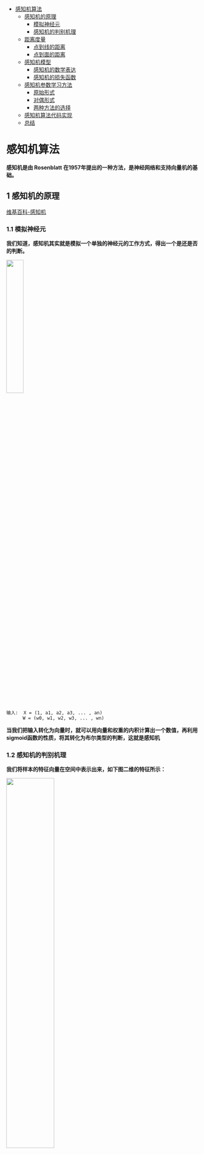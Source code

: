   * [感知机算法](https://github.com/sfonly/Machine_Learning/tree/master/Theory/Perceptron#感知机算法)
    * [感知机的原理](https://github.com/sfonly/Machine_Learning/tree/master/Theory/Perceptron#1-感知机的原理)
      * [模拟神经元](https://github.com/sfonly/Machine_Learning/tree/master/Theory/Perceptron#11-模拟神经元)
      * [感知机的判别机理](https://github.com/sfonly/Machine_Learning/tree/master/Theory/Perceptron#12-感知机的判别机理)
    * [距离度量](https://github.com/sfonly/Machine_Learning/tree/master/Theory/Perceptron#2-距离度量)
      * [点到线的距离](https://github.com/sfonly/Machine_Learning/tree/master/Theory/Perceptron#21-点到线的距离)
      * [点到面的距离](https://github.com/sfonly/Machine_Learning/tree/master/Theory/Perceptron#22-点到面的距离)
    * [感知机模型](https://github.com/sfonly/Machine_Learning/tree/master/Theory/Perceptron#3-感知机模型)
      * [感知机的数学表达](https://github.com/sfonly/Machine_Learning/tree/master/Theory/Perceptron#31-感知机的数学表达)
      * [感知机的损失函数](https://github.com/sfonly/Machine_Learning/tree/master/Theory/Perceptron#32-感知机的损失函数)
    * [感知机参数学习方法](https://github.com/sfonly/Machine_Learning/tree/master/Theory/Perceptron#4-感知机参数学习方法)
      * [原始形式](https://github.com/sfonly/Machine_Learning/tree/master/Theory/Perceptron#41-原始形式)
      * [对偶形式](https://github.com/sfonly/Machine_Learning/tree/master/Theory/Perceptron#42-对偶形式)
      * [两种方法的选择](https://github.com/sfonly/Machine_Learning/tree/master/Theory/Perceptron#43-两种方法的选择)
    * [感知机算法代码实现](https://github.com/sfonly/Machine_Learning/tree/master/Theory/Perceptron#5-感知机算法代码实现)
    * [总结](https://github.com/sfonly/Machine_Learning/tree/master/Theory/Perceptron#6-总结)

    
# 感知机算法       

  **感知机是由 Rosenblatt 在1957年提出的一种方法，是神经网络和支持向量机的基础。**

## 1 感知机的原理

[维基百科-感知机](https://zh.wikipedia.org/zh-hans/感知器)  

### 1.1 模拟神经元

  **我们知道，感知机其实就是模拟一个单独的神经元的工作方式，得出一个是还是否的判断。**
  
  <img src="./pictures/感知机模型.png" width = 30% height = 30% />
  
    输入:  X = (1, a1, a2, a3, ... , an) 
          W = (w0, w1, w2, w3, ... , wn)
          
  **当我们把输入转化为向量时，就可以用向量和权重的内积计算出一个数值，再利用sigmoid函数的性质，将其转化为布尔类型的判断，这就是感知机**

### 1.2 感知机的判别机理

  **我们将样本的特征向量在空间中表示出来，如下图二维的特征所示：**
  
<img src="./pictures/点线面.png" width = 50% height = 50% />

  **在上图的问题中，感知机就是那一条线，我们要找的就说能够将问题分开的这这条‘线’**

    感知机是一种线性模型，一般用于二分类，其输入是实例的特征向量，输出的是事例的类别label，分别是 +1 和 -1，属于判别模型的一种。  
    通常而言，我们认为可以通过一条线将二维空间中的点（数据）分为两边，即两个类别
    如果上升到三维、甚至更高维的空间中，能够将其分开的面，即为 “超平面”
    注意：如果是非线性可分的模型，则可能没有超平面！

## 2 距离度量
  
  **那么，如何寻找这个超平面呢？**  
  **大师们的想法是：**  
  
    在空间中，分别计算+1和-1的点到超平面的距离。  
    被这个超平面正确分类的点的距离记为0  
    然后，将所有被这个超平面错分的点的距离相加，记为这个超平面的误差  
    如果，所有的点都被正确分类，那么这个误差就应该为0
    如果，有没有被正确分类的点，那么就让这个误差尽量的小
    
  **这样，就把一个人类理想的模式识别的问题，转化为了几何数学的问题。**   
  **从一个人类直觉的模型，转化为了数学公式，多么天才的想法！**  
  
### 2.1 点到线的距离

公式中的直线方程为 Ax+By+C=0，P点的坐标为(x0,y0)

<img src="./pictures/点到直线距离公式.png" width = 20% height = 20% />
    
### 2.2 点到面的距离
假设超平面是 h=w⋅x+b，其中 w=(w0,w1,...wm), x=(x0,x1,...xm)，样本点 x′ 到超平面的距离如下：

<img src="./pictures/点到平面.png" width = 20% height = 20% />

## 3 感知机模型
### 3.1 感知机的数学表达

<img src="./pictures/点到超平面.png" width = 40% height = 40% />

<img src="./pictures/感知机定义公式.png" width = 30% height = 30% />

### 3.2 感知机的损失函数

在感知机中，我们定义：  
    
    1. 对于任意一个样本点（xi,yi）,我们可以通过其距离公式计算器误差
    2. 如果 w*xi+b>0, 则记 yi = +1
    3. 如果 w*xi+b<0, 则记 yi = -1
    4. 所以，我们只需要保证 yi*(w*xi+b)>0 ,则是样本被正确分类
    5. 而被错误分类的情况是： yi*(w*xi+b)<0

**因此，在感知机中，我们可以定义损失函数为：** 

<img src="./pictures/损失函数.png" width = 30% height = 30% />

**需要特别注意的是：** 

    M 是当前分类器情况下，被错分的样本域
    因此，只有被错分的样本才会进行参数优化
    而被正确分类的样本对模型优化无影响

## 4 感知机参数学习方法
  
  **感知机学习的过程，既是参数 W 和 b 优化的过程，通过将损失函数极小化，得到最优的参数，从而的出感知机的参数模型。**

**目标函数如下：** 

<img src="https://latex.codecogs.com/gif.latex?\min&space;L(w,b)&space;=&space;\min(-&space;\sum_{x&space;\epsilon&space;M}&space;y_{i}(w\cdot&space;x_{i}&space;&plus;&space;b))" title="\min L(w,b) = \min(- \sum_{x \epsilon M} y_{i}(w\cdot x_{i} + b))" />

    在实际应用中，一般不会采用批量梯度下降算法，因为批量梯度下降算法需要每次带入所有的样本
    而在感知机中，被正确分类的样本不会对参数有影响，只有错分样本才能参与模型优化
    因此，我们通常会采用随机梯度下降，每次随机选择一个样本点进行参数优化，这样可以极大的提升算法运行效率

### 4.1 原始形式

**采用梯度下降法优化参数 w 和 b，分别对目标函数求偏导令其等于 0，可得：**

<img src="https://latex.codecogs.com/gif.latex?w&space;=&space;w&space;&plus;&space;\eta&space;y_{i}&space;x_{i}" title="w = w + \eta y_{i} x_{i}" />  

<img src="https://latex.codecogs.com/gif.latex?b&space;=&space;b&space;&plus;&space;\eta&space;y_{i}" title="b = b + \eta y_{i}" />

**在上述情况下，参数最优化，损失函数最小，训练误差最小**

**伪代码如下:**

```python
input:  TrainingData: {(x0,y0),(x1,y1), ...,(xn,yn)} # xi为特征向量， y= +1 or -1
        learning_step:  0<lr<1  # 学习速率
        max_iter:  n # 最大迭代次数
output：w,b
        f(x)=sign(wx+b)
class Train:
  1. 赋初始值 w0, b0
  2. 选择迭代的样本点 (xi, yi)
  3. if yi*(w*xi+b)<0:
       更新 w, b:
          w = w + lr*yi*xi
          b = b + lr*yi
  4. 如果，已经达到最大迭代次数，或者样本中点都被分对，则停止
     否则，回到 2 继续循环
```

### 4.2 对偶形式

原始-对偶问题，是基于凸优化的思想，最小二乘、线性规划等都是凸优化问题  
[维基百科-凸优化](https://zh.wikipedia.org/wiki/凸優化)

    关于对偶，可以简单理解为，将原始问题在某个可行域上，转化为一个等价的对偶问题，从而更加方便的得出答案

**根据 w 和 b 的梯度更新公式有：**

<img src="https://latex.codecogs.com/gif.latex?w&space;=&space;w&space;&plus;&space;\eta&space;y_{i}&space;x_{i}" title="w = w + \eta y_{i} x_{i}" />  

<img src="https://latex.codecogs.com/gif.latex?b&space;=&space;b&space;&plus;&space;\eta&space;y_{i}" title="b = b + \eta y_{i}" />

**在 n 次迭代后，被错分的点(xi, yi)属于M数据集，那么 w 和 b 的梯度下降公式应该为：**

<img src="https://latex.codecogs.com/gif.latex?w&space;=&space;w&space;&plus;&space;\sum_{{x_{i}}&space;\in&space;M}&space;{}&space;\eta&space;{x_{i}}&space;{y_{i}}" title="w = w + \sum_{{x_{i}} \in M} {} \eta {x_{i}} {y_{i}}" />

<img src="https://latex.codecogs.com/gif.latex?b&space;=&space;b&space;&plus;&space;\sum_{{x_{i}}&space;\in&space;M}&space;{}&space;\eta&space;{y_{i}}" title="b = b + \sum_{{x_{i}} \in M} {} \eta {y_{i}}" />

**如果初始设置的 w 和 b 为 0，总的迭代次数是 n 次，那么，我们可以将 w 和 b 的梯度下降公式进行如下变换，整理成其对偶形式：**

<img src="https://latex.codecogs.com/gif.latex?w&space;=&space;w&space;&plus;&space;\sum_{{x_{i}}&space;\in&space;M}&space;{}&space;\eta&space;y_{i}&space;x_{i}&space;=&space;\sum_{i=1}^{n}&space;[(n_{i}\eta&space;)y_{i}&space;x_{i}]" title="w = w + \sum_{{x_{i}} \in M} {} \eta y_{i} x_{i} = \sum_{i=1}^{n} [(n_{i}\eta )y_{i} x_{i}]" />

<img src="https://latex.codecogs.com/gif.latex?b&space;=&space;b&space;&plus;&space;\sum_{{x_{i}}&space;\in&space;M}&space;{}&space;\eta&space;y_{i}&space;=&space;\sum_{i=1}^{n}&space;[(n_{i}\eta&space;)y_{i}]" title="b = b + \sum_{{x_{i}} \in M} {} \eta y_{i} = \sum_{i=1}^{n} [(n_{i}\eta )y_{i}]" />

**我们注意到： ni 实际上是参数当前修改的迭代次数，那么我们令：**

<img src="https://latex.codecogs.com/gif.latex?\alpha&space;=&space;n_{i}&space;\eta" title="\alpha = n_{i} \eta" />

**那么，就可以将梯度下降公式转化为：**

<img src="https://latex.codecogs.com/gif.latex?w&space;=&space;\sum_{i=1}^{n}&space;[(n_{i}\eta&space;)y_{i}&space;x_{i}]&space;=&space;\sum_{i=1}^{n}&space;\alpha_{i}&space;y_{i}&space;x_{i}" title="w = \sum_{i=1}^{n} [(n_{i}\eta )y_{i} x_{i}] = \sum_{i=1}^{n} \alpha_{i} y_{i} x_{i}" />

<img src="https://latex.codecogs.com/gif.latex?b&space;=&space;\sum_{i=1}^{n}&space;(n_{i}\eta&space;)y_{i}&space;=&space;\sum_{i=1}^{n}&space;\alpha_{i}&space;y_{i}" title="b = \sum_{i=1}^{n} (n_{i}\eta )y_{i} = \sum_{i=1}^{n} \alpha_{i} y_{i}" />

**这样，我们就得出了感知机的对偶算法**

**感知机对偶算法的伪代码如下：**

```python
input:  TrainingData: {(x0,y0),(x1,y1), ...,(xn,yn)} # xi为特征向量， y= +1 or -1
        learning_step:  0<lr<1  # 学习速率
        max_iter:  n # 最大迭代次数
output：α,b
        w= sum(αj*yj*xj)*x ; b = sum(αj*y) ;
        f(x) = sign(w*x + b) = sign(sum(αj*yj*xj)*x + b)
        # 其中α=(α1,α2,...,αn)T
class Train:
  1. 赋初始值 α0, b0
  2. 选择迭代的样本点 (xi, yi)
  3. if yi*(sum(αj*yj*xj)*xi + b)<0:
       更新 α, b:
          αi = αi + lr
          b = b + lr*yi
       # 注意j是更新迭代的次数，i是指样本中第i个点
  4. 如果，已经达到最大迭代次数，或者样本中点都被分对，则停止
     否则，回到 2 继续循环
```

**注意代码，实际上样本训练集的特征，只在判断条件中使用到，其余都没有使用到！**  
**我们将判断条件提取出来：**

<img src="https://latex.codecogs.com/gif.latex?y_{i}((\sum_{j=1}^{n}\alpha&space;_{j}&space;y_{j}&space;x_{j})\cdot&space;x_{i}&space;&plus;&space;b)&space;\leq&space;0&space;\Leftrightarrow&space;y_{i}(\sum_{j=1}^{n}\alpha&space;_{j}&space;y_{j}(x_{j}\cdot&space;x_{i})&space;&plus;&space;b)&space;\leq&space;0" title="y_{i}((\sum_{j=1}^{n}\alpha _{j} y_{j} x_{j})\cdot x_{i} + b) \leq 0 \Leftrightarrow y_{i}(\sum_{j=1}^{n}\alpha _{j} y_{j}(x_{j}\cdot x_{i}) + b) \leq 0" />

**我们每次做运算的时候，只需要先计算好所有的 xj 和 xi 的内积，形成一个矩阵，就是 Gram 矩阵**  
**当我们再次使用进行判断时，只需要根据对应的 i 和 j 查询即可**  

<img src="https://latex.codecogs.com/gif.latex?Gram&space;=&space;[x_{i}&space;\cdot&space;x_{j}]_{N\times&space;N}" title="Gram = [x_{i} \cdot x_{j}]_{N\times N}" />

### 4.3 两种方法的选择

    那么，我们什么时候用原始形式，什么时候利用对偶形式呢?
    可以注意到，区别就在于判断条件！

**原始形式：**

<img src="https://latex.codecogs.com/gif.latex?y_{i}(w^{T}&space;\cdot&space;x_{i}&space;&plus;&space;b)&space;\leq&space;0" title="y_{i}(w^{T} \cdot x_{i} + b) \leq 0" />

**对偶形式：**

<img src="https://latex.codecogs.com/gif.latex?y_{i}(\sum_{j=1}^{n}\alpha&space;_{j}&space;y_{j}(x_{j}\cdot&space;x_{i})&space;&plus;&space;b)&space;\leq&space;0" title="y_{i}(\sum_{j=1}^{n}\alpha _{j} y_{j}(x_{j}\cdot x_{i}) + b) \leq 0" />

**时间复杂度：**  
    
    原始形式：
        需要计算权重 w 和样本 x 的内积，时间复杂度为：O(n)，n 为特征向量数量
    对偶形式：
        可以提前计算 Gram 矩阵，计算 Gram 矩阵的时间复杂度为：O(N), N为样本数量
        而在训练模型的时候，则只需要查询即可，时间复杂度为 O(1)

**结论：**

    1. 如果特征向量n过大，那么计算 (w,x) 的内积的时间会过长。这时候采用对偶形式 
    2. 如果样本数量N巨大，那么计算 Gram 矩阵时间很长，所占据的内存空间也极大，这时候就应该采用原始形式。

**对偶形式的感知机算法，把每轮迭代的时间复杂度从特征空间维度 n 转移到了样本数据数量 N 上，这真的是一件很奇妙的做法。**

## 5 感知机算法代码实现

    我自己用python实现了一遍感知机算法，仅供参考：
    
[感知机算法python实现](https://github.com/sfonly/Machine_Learning/tree/master/Algorithm/Perceptron)

## 6 总结

    花了很长的心思来写感知机的理论学习笔记。
    感知机虽然简单，但是大名鼎鼎的 SVM 和 神经网络 都是从它身上衍伸出来的
    重点不在于算法本身的应用，而是它背后的数学思想，值得好好的学习。
    
引用：    
李航老师 《统计学习方法》  
[刘建平-感知机原理小结](https://www.cnblogs.com/pinard/p/6042320.html)  




